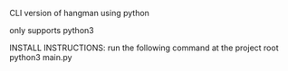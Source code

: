 CLI version of hangman using python

only supports python3

INSTALL INSTRUCTIONS:
run the following command at the project root
python3 main.py